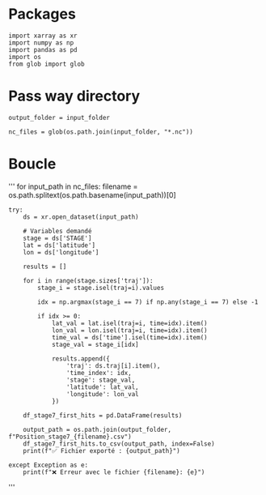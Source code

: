 # Packages
```
import xarray as xr
import numpy as np
import pandas as pd
import os
from glob import glob
```

# Pass way directory
```input_folder = "E:/Hugo/Stage/Stage_M2/Mars/Dispersion/Dispersion_active/2022/Juin"
output_folder = input_folder 

nc_files = glob(os.path.join(input_folder, "*.nc"))
```
# Boucle 
'''
for input_path in nc_files:
    filename = os.path.splitext(os.path.basename(input_path))[0]

    try:
        ds = xr.open_dataset(input_path)

        # Variables demandé
        stage = ds['STAGE']
        lat = ds['latitude']
        lon = ds['longitude']

        results = []

        for i in range(stage.sizes['traj']):
            stage_i = stage.isel(traj=i).values

            idx = np.argmax(stage_i == 7) if np.any(stage_i == 7) else -1

            if idx >= 0:
                lat_val = lat.isel(traj=i, time=idx).item()
                lon_val = lon.isel(traj=i, time=idx).item()
                time_val = ds['time'].isel(time=idx).item()
                stage_val = stage_i[idx]

                results.append({
                    'traj': ds.traj[i].item(),
                    'time_index': idx,
                    'stage': stage_val,
                    'latitude': lat_val,
                    'longitude': lon_val
                })

        df_stage7_first_hits = pd.DataFrame(results)

        output_path = os.path.join(output_folder, f"Position_stage7_{filename}.csv")
        df_stage7_first_hits.to_csv(output_path, index=False)
        print(f"✅ Fichier exporté : {output_path}")

    except Exception as e:
        print(f"❌ Erreur avec le fichier {filename}: {e}")
'''
